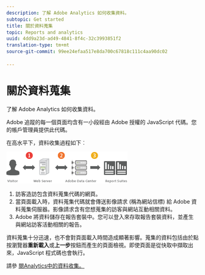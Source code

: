 ```yaml
---
description: 了解 Adobe Analytics 如何收集資料。
subtopic: Get started
title: 關於資料蒐集
topic: Reports and analytics
uuid: 4dd9a23d-ad49-4841-8f4c-32c3993851f2
translation-type: tm+mt
source-git-commit: 99ee24efaa517e8da700c67818c111c4aa90dc02

---
```



# 關於資料蒐集

了解 Adobe Analytics 如何收集資料。

Adobe 追蹤的每一個頁面均含有一小段經由 Adobe 授權的 JavaScript 代碼。您的帳戶管理員提供此代碼。

在高水平下，資料收集過程如下︰

![](assets/data_collection.png)

1. 訪客造訪包含資料蒐集代碼的網頁。
1. 當頁面載入時，資料蒐集代碼就會傳送影像請求 (稱為網站信標) 給 Adobe 資料蒐集伺服器。影像請求含有您想蒐集的訪客與網站互動相關資料。
1. Adobe 將資料儲存在報告套裝中。您可以登入來存取報告套裝資料，並產生與網站訪客活動相關的報告。

資料蒐集十分迅速，也不會對頁面載入時間造成顯著影響。蒐集的資料包括由於點按瀏覽器&#x200B;**重新載入**&#x200B;或&#x200B;**上一步**&#x200B;按鈕而產生的頁面檢視。即使頁面是從快取中擷取出來，JavaScript 程式碼也會執行。

請參 [閱Analytics中的資料收集。](/help/import/home.md)
